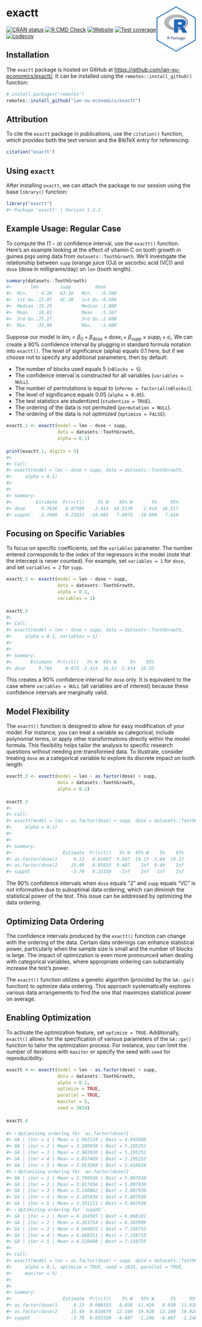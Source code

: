 
<!-- README.md is generated from README.Rmd. Please edit that file -->

# exactt <img src="man/figures/package-sticker.png" align="right" style="float:right; height:120px;"/>

<!-- badges: start -->

[![CRAN
status](https://www.r-pkg.org/badges/version/exactt)](https://CRAN.R-project.org/package=exactt)
[![R CMD
Check](https://github.com/ian-xu-economics/exactt/actions/workflows/R-CMD-check.yaml/badge.svg)](https://github.com/ian-xu-economics/exactt/actions/workflows/R-CMD-check.yaml)
[![Website](https://github.com/ian-xu-economics/exactt/actions/workflows/pkgdown.yaml/badge.svg)](https://github.com/ian-xu-economics/exactt/actions/workflows/pkgdown.yaml)
[![Test
coverage](https://github.com/ian-xu-economics/exactt/actions/workflows/test-coverage.yaml/badge.svg)](https://github.com/ian-xu-economics/exactt/actions/workflows/test-coverage.yaml)
[![codecov](https://codecov.io/gh/ian-xu-economics/exactt/branch/main/graph/badge.svg)](https://codecov.io/gh/ian-xu-economics/exactt)
<!-- badges: end -->

## Installation

The `exactt` package is hosted on GitHub at
<https://github.com/ian-xu-economics/exactt/>. It can be installed using
the `remotes::install_github()` function:

``` r
# install.packages("remotes")
remotes::install_github("ian-xu-economics/exactt")
```

## Attribution

To cite the `exactt` package in publications, use the `citation()`
function, which provides both the text version and the BibTeX entry for
referencing:

``` r
citation("exactt")
```

## Using `exactt`

After installing `exactt`, we can attach the package to our session
using the base `library()` function:

``` r
library("exactt")
#> Package 'exactt' | Version 1.2.2
```

## Example Usage: Regular Case

To compute the $(1-\alpha)$ confidence interval, use the `exactt()`
function. Here’s an example looking at the effect of vitamin C on tooth
growth in guinea pigs using data from `datasets::ToothGrowth`. We’ll
investigate the relationship between `supp` (orange juice (OJ) or
ascorbic acid (VC)) and `dose` (dose in milligrams/day) on `len` (tooth
length).

``` r
summary(datasets::ToothGrowth)
#>       len        supp         dose      
#>  Min.   : 4.20   OJ:30   Min.   :0.500  
#>  1st Qu.:13.07   VC:30   1st Qu.:0.500  
#>  Median :19.25           Median :1.000  
#>  Mean   :18.81           Mean   :1.167  
#>  3rd Qu.:25.27           3rd Qu.:2.000  
#>  Max.   :33.90           Max.   :2.000
```

Suppose our model is
$len_i = \beta_0 + \beta_{dose} \times dose_i + \beta_{supp} \times supp_i + \varepsilon_i$.
We can create a 90% confidence interval by plugging in standard formula
notation into `exactt()`. The level of significance (alpha) equals 0.1
here, but if we choose not to specify any additional parameters, then by
default:

- The number of blocks used equals 5 (`nBlocks = 5`).
- The confidence interval is constructed for all variables
  (`variables = NULL`).
- The number of permutations is equal to
  (`nPerms = factorial(nBlocks)`).
- The level of significance equals 0.05 (`alpha = 0.05`).
- The test statistics are studentized (`studentize = TRUE`).
- The ordering of the data is not permuted (`permutation = NULL`).
- The ordering of the data is not optimized (`optimize = FALSE`).

``` r
exactt.1 <- exactt(model = len ~ dose + supp,
                   data = datasets::ToothGrowth,
                   alpha = 0.1)

print(exactt.1, digits = 5)
#> 
#> Call:
#> exactt(model = len ~ dose + supp, data = datasets::ToothGrowth, 
#>     alpha = 0.1)
#> 
#> 
#> Summary:
#>         Estimate  Pr(>|t|)     5% W    95% W       5%     95%
#> dose      9.7636   0.07500    2.414  16.5170    2.414  16.517
#> suppVC   -3.7000   0.25833  -10.985   7.6075  -10.990   7.610
```

## Focusing on Specific Variables

To focus on specific coefficients, set the `variables` parameter. The
number entered corresponds to the index of the regressors in the model
(note that the intercept is never counted). For example, set
`variables = 1` for `dose`, and set `variables = 2` for `supp`.

``` r
exactt.2 <- exactt(model = len ~ dose + supp,
                   data = datasets::ToothGrowth,
                   alpha = 0.1,
                   variables = 1)

exactt.2
#> 
#> Call:
#> exactt(model = len ~ dose + supp, data = datasets::ToothGrowth, 
#>     alpha = 0.1, variables = 1)
#> 
#> 
#> Summary:
#>       Estimate  Pr(>|t|)   5% W  95% W     5%    95%
#> dose     9.764     0.075  2.414  16.52  2.414  16.52
```

This creates a 90% confidence interval for `dose` only. It is equivalent
to the case where `variables = NULL` (all variables are of interest)
because these confidence intervals are marginally valid.

## Model Flexibility

The `exactt()` function is designed to allow for easy modification of
your model. For instance, you can treat a variable as categorical,
include polynomial terms, or apply other transformations directly within
the model formula. This flexibility helps tailor the analysis to
specific research questions without needing pre-transformed data. To
illustrate, consider treating `dose` as a categorical variable to
explore its discrete impact on tooth length:

``` r
exactt.3 <- exactt(model = len ~ as.factor(dose) + supp,
                   data = datasets::ToothGrowth,
                   alpha = 0.1)

exactt.3
#> 
#> Call:
#> exactt(model = len ~ as.factor(dose) + supp, data = datasets::ToothGrowth, 
#>     alpha = 0.1)
#> 
#> 
#> Summary:
#>                   Estimate  Pr(>|t|)   5% W  95% W    5%    95%
#> as.factor(dose)1      9.13   0.01667  5.647  19.13  5.64  19.13
#> as.factor(dose)2     15.49   0.05833  9.407    Inf  9.40    Inf
#> suppVC               -3.70   0.23330   -Inf    Inf  -Inf    Inf
```

The 90% confidence intervals when `dose` equals “2” and `supp` equals
“VC” is not informative due to suboptimal data ordering, which can
diminish the statistical power of the test. This issue can be addressed
by optimizing the data ordering.

## Optimizing Data Ordering

The confidence intervals produced by the `exactt()` function can change
with the ordering of the data. Certain data orderings can enhance
statistical power, particularly when the sample size is small and the
number of blocks is large. The impact of optimization is even more
pronounced when dealing with categorical variables, where appropriate
ordering can substantially increase the test’s power.

The `exactt()` function utilizes a genetic algorithm (provided by the
`GA::ga()` function) to optimize data ordering. This approach
systematically explores various data arrangements to find the one that
maximizes statistical power on average.

## Enabling Optimization

To activate the optimization feature, set `optimize = TRUE`.
Additionally, `exactt()` allows for the specification of various
parameters of the `GA::ga()` function to tailor the optimization
process. For instance, you can limit the number of iterations with
`maxiter` or specify the seed with `seed` for reproducibility:

``` r
exactt.4 <- exactt(model = len ~ as.factor(dose) + supp,
                   data = datasets::ToothGrowth,
                   alpha = 0.1,
                   optimize = TRUE,
                   parallel = TRUE,
                   maxiter = 5,
                   seed = 2024)

exactt.4

#> ℹ Optimizing ordering for `as.factor(dose)1`.
#> GA | iter = 1 | Mean = 2.992124 | Best = 4.942080
#> GA | iter = 2 | Mean = 3.109950 | Best = 5.195252
#> GA | iter = 3 | Mean = 2.982926 | Best = 5.195252
#> GA | iter = 4 | Mean = 3.037489 | Best = 5.195252
#> GA | iter = 5 | Mean = 3.053269 | Best = 5.418928
#> ℹ Optimizing ordering for `as.factor(dose)2`.
#> GA | iter = 1 | Mean = 2.799936 | Best = 5.007930
#> GA | iter = 2 | Mean = 3.017456 | Best = 5.007930
#> GA | iter = 3 | Mean = 3.140062 | Best = 5.007930
#> GA | iter = 4 | Mean = 3.105836 | Best = 5.007930
#> GA | iter = 5 | Mean = 3.191111 | Best = 5.007930
#> ℹ Optimizing ordering for `suppVC`.
#> GA | iter = 1 | Mean = 4.164565 | Best = 6.068181
#> GA | iter = 2 | Mean = 4.263754 | Best = 6.343909
#> GA | iter = 3 | Mean = 4.649025 | Best = 7.158755
#> GA | iter = 4 | Mean = 4.668351 | Best = 7.158755
#> GA | iter = 5 | Mean = 4.520408 | Best = 7.158755
#> 
#> Call:
#> exactt(model = len ~ as.factor(dose) + supp, data = datasets::ToothGrowth, 
#>     alpha = 0.1, optimize = TRUE, seed = 2024, parallel = TRUE, 
#>     maxiter = 5)
#> 
#> 
#> Summary:
#>                   Estimate  Pr(>|t|)    5% W   95% W      5%     95%
#> as.factor(dose)1      9.13  0.008333   8.030  11.420   8.030  11.420
#> as.factor(dose)2     15.49  0.016670  12.160  19.920  12.160  19.920
#> suppVC               -3.70  0.033330  -6.687  -1.246  -6.687  -1.246
```
